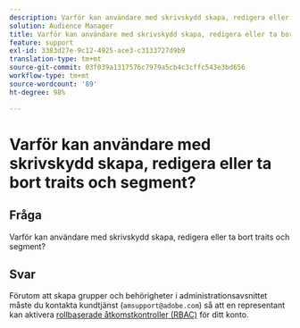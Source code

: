 ```yaml
---
description: Varför kan användare med skrivskydd skapa, redigera eller ta bort traits och segment?
solution: Audience Manager
title: Varför kan användare med skrivskydd skapa, redigera eller ta bort traits och segment?
feature: support
exl-id: 3383d27e-9c12-4925-ace3-c3133727d9b9
translation-type: tm+mt
source-git-commit: 03f039a1317576c7979a5cb4c3cffc543e3bd656
workflow-type: tm+mt
source-wordcount: '89'
ht-degree: 98%

---
```


# Varför kan användare med skrivskydd skapa, redigera eller ta bort traits och segment?

## Fråga

Varför kan användare med skrivskydd skapa, redigera eller ta bort traits och segment?

## Svar

Förutom att skapa grupper och behörigheter i administrationsavsnittet måste du kontakta kundtjänst (`amsupport@adobe.com`) så att en representant kan aktivera [rollbaserade åtkomstkontroller (RBAC)](../features/administration/administration-overview.md) för ditt konto.
